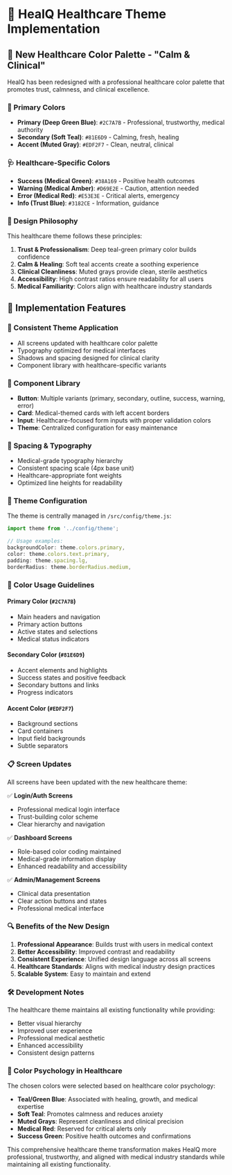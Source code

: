 # 🏥 HealQ Healthcare Theme Implementation

## 🎨 New Healthcare Color Palette - "Calm & Clinical"

HealQ has been redesigned with a professional healthcare color palette that promotes trust, calmness, and clinical excellence.

### 🌿 Primary Colors
- **Primary (Deep Green Blue)**: `#2C7A7B` - Professional, trustworthy, medical authority
- **Secondary (Soft Teal)**: `#81E6D9` - Calming, fresh, healing
- **Accent (Muted Gray)**: `#EDF2F7` - Clean, neutral, clinical

### 🩺 Healthcare-Specific Colors
- **Success (Medical Green)**: `#38A169` - Positive health outcomes
- **Warning (Medical Amber)**: `#D69E2E` - Caution, attention needed
- **Error (Medical Red)**: `#E53E3E` - Critical alerts, emergency
- **Info (Trust Blue)**: `#3182CE` - Information, guidance

### 🎯 Design Philosophy

This healthcare theme follows these principles:

1. **Trust & Professionalism**: Deep teal-green primary color builds confidence
2. **Calm & Healing**: Soft teal accents create a soothing experience
3. **Clinical Cleanliness**: Muted grays provide clean, sterile aesthetics
4. **Accessibility**: High contrast ratios ensure readability for all users
5. **Medical Familiarity**: Colors align with healthcare industry standards

## 🚀 Implementation Features

### 📱 Consistent Theme Application
- All screens updated with healthcare color palette
- Typography optimized for medical interfaces
- Shadows and spacing designed for clinical clarity
- Component library with healthcare-specific variants

### 🎨 Component Library
- **Button**: Multiple variants (primary, secondary, outline, success, warning, error)
- **Card**: Medical-themed cards with left accent borders
- **Input**: Healthcare-focused form inputs with proper validation colors
- **Theme**: Centralized configuration for easy maintenance

### 📐 Spacing & Typography
- Medical-grade typography hierarchy
- Consistent spacing scale (4px base unit)
- Healthcare-appropriate font weights
- Optimized line heights for readability

### 🔧 Theme Configuration

The theme is centrally managed in `/src/config/theme.js`:

```javascript
import theme from '../config/theme';

// Usage examples:
backgroundColor: theme.colors.primary,
color: theme.colors.text.primary,
padding: theme.spacing.lg,
borderRadius: theme.borderRadius.medium,
```

### 🎯 Color Usage Guidelines

#### Primary Color (`#2C7A7B`)
- Main headers and navigation
- Primary action buttons
- Active states and selections
- Medical status indicators

#### Secondary Color (`#81E6D9`) 
- Accent elements and highlights
- Success states and positive feedback
- Secondary buttons and links
- Progress indicators

#### Accent Color (`#EDF2F7`)
- Background sections
- Card containers
- Input field backgrounds
- Subtle separators

### 📋 Screen Updates

All screens have been updated with the new healthcare theme:

✅ **Login/Auth Screens**
- Professional medical login interface
- Trust-building color scheme
- Clear hierarchy and navigation

✅ **Dashboard Screens**
- Role-based color coding maintained
- Medical-grade information display
- Enhanced readability and accessibility

✅ **Admin/Management Screens**
- Clinical data presentation
- Clear action buttons and states
- Professional medical interface

### 🔍 Benefits of the New Design

1. **Professional Appearance**: Builds trust with users in medical context
2. **Better Accessibility**: Improved contrast and readability
3. **Consistent Experience**: Unified design language across all screens
4. **Healthcare Standards**: Aligns with medical industry design practices
5. **Scalable System**: Easy to maintain and extend

### 🛠 Development Notes

The healthcare theme maintains all existing functionality while providing:
- Better visual hierarchy
- Improved user experience
- Professional medical aesthetic
- Enhanced accessibility
- Consistent design patterns

### 🎨 Color Psychology in Healthcare

The chosen colors were selected based on healthcare color psychology:

- **Teal/Green Blue**: Associated with healing, growth, and medical expertise
- **Soft Teal**: Promotes calmness and reduces anxiety
- **Muted Grays**: Represent cleanliness and clinical precision
- **Medical Red**: Reserved for critical alerts only
- **Success Green**: Positive health outcomes and confirmations

This comprehensive healthcare theme transformation makes HealQ more professional, trustworthy, and aligned with medical industry standards while maintaining all existing functionality.
